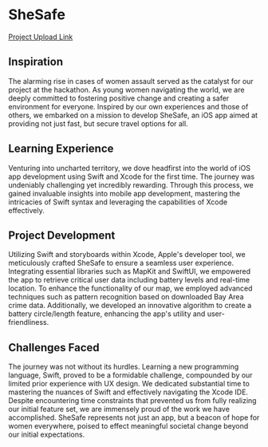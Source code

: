 # SheSafe
[Project Upload Link](https://devpost.com/software/shesafe-bstae9)
## Inspiration
The alarming rise in cases of women assault served as the catalyst for our project at the hackathon. As young women navigating the world, we are deeply committed to fostering positive change and creating a safer environment for everyone. Inspired by our own experiences and those of others, we embarked on a mission to develop SheSafe, an iOS app aimed at providing not just fast, but secure travel options for all.

## Learning Experience
Venturing into uncharted territory, we dove headfirst into the world of iOS app development using Swift and Xcode for the first time. The journey was undeniably challenging yet incredibly rewarding. Through this process, we gained invaluable insights into mobile app development, mastering the intricacies of Swift syntax and leveraging the capabilities of Xcode effectively.

## Project Development
Utilizing Swift and storyboards within Xcode, Apple's developer tool, we meticulously crafted SheSafe to ensure a seamless user experience. Integrating essential libraries such as MapKit and SwiftUI, we empowered the app to retrieve critical user data including battery levels and real-time location. To enhance the functionality of our map, we employed advanced techniques such as pattern recognition based on downloaded Bay Area crime data. Additionally, we developed an innovative algorithm to create a battery circle/length feature, enhancing the app's utility and user-friendliness.

## Challenges Faced
The journey was not without its hurdles. Learning a new programming language, Swift, proved to be a formidable challenge, compounded by our limited prior experience with UX design. We dedicated substantial time to mastering the nuances of Swift and effectively navigating the Xcode IDE. Despite encountering time constraints that prevented us from fully realizing our initial feature set, we are immensely proud of the work we have accomplished. SheSafe represents not just an app, but a beacon of hope for women everywhere, poised to effect meaningful societal change beyond our initial expectations.
